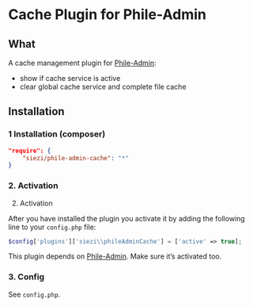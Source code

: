 # Cache Plugin for Phile-Admin #

## What ##

A cache management plugin for [Phile-Admin]:

- show if cache service is active
- clear global cache service and complete file cache

## Installation

### 1 Installation (composer) ###

```json
"require": {
	"siezi/phile-admin-cache": "*"
}
```

<!--

### 1.2 Installation (Download)

* Install [Phile](https://github.com/PhileCMS/Phile)
* Clone this repo into `plugins/siezi/phileMarkdownEditor`

-->

### 2. Activation

2. Activation

After you have installed the plugin you activate it by adding the following line to your `config.php` file:

```php
$config['plugins']['siezi\\phileAdminCache'] = ['active' => true];
```

This plugin depends on [Phile-Admin]. Make sure it’s activated too.


### 3. Config ###

See `config.php`.

[Phile-Admin]: https://github.com/Schlaefer/phileAdmin